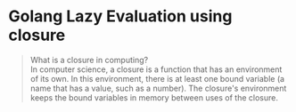 # Golang Lazy Evaluation using closure
> What is a closure in computing? \
In computer science, a closure is a function that has an environment of its own. In this environment, there is at least one bound variable (a name that has a value, such as a number). The closure's environment keeps the bound variables in memory between uses of the closure.
